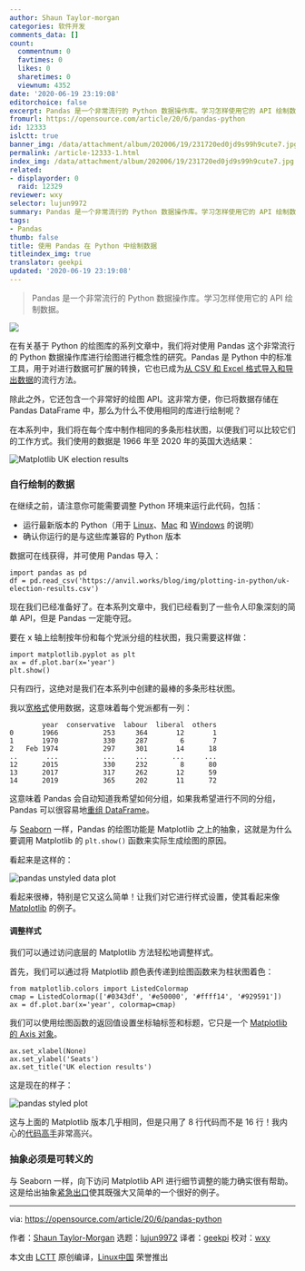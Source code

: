 ```yaml
---
author: Shaun Taylor-morgan
categories: 软件开发
comments_data: []
count:
  commentnum: 0
  favtimes: 0
  likes: 0
  sharetimes: 0
  viewnum: 4352
date: '2020-06-19 23:19:08'
editorchoice: false
excerpt: Pandas 是一个非常流行的 Python 数据操作库。学习怎样使用它的 API 绘制数据。
fromurl: https://opensource.com/article/20/6/pandas-python
id: 12333
islctt: true
banner_img: /data/attachment/album/202006/19/231720ed0jd9s99h9cute7.jpg
permalink: /article-12333-1.html
index_img: /data/attachment/album/202006/19/231720ed0jd9s99h9cute7.jpg.thumb.jpg
related:
- displayorder: 0
  raid: 12329
reviewer: wxy
selector: lujun9972
summary: Pandas 是一个非常流行的 Python 数据操作库。学习怎样使用它的 API 绘制数据。
tags:
- Pandas
thumb: false
title: 使用 Pandas 在 Python 中绘制数据
titleindex_img: true
translator: geekpi
updated: '2020-06-19 23:19:08'
---
```



> 
> Pandas 是一个非常流行的 Python 数据操作库。学习怎样使用它的 API 绘制数据。
> 
> 
> 


![](/data/attachment/album/202006/19/231720ed0jd9s99h9cute7.jpg)


在有关基于 Python 的绘图库的系列文章中，我们将对使用 Pandas 这个非常流行的 Python 数据操作库进行绘图进行概念性的研究。Pandas 是 Python 中的标准工具，用于对进行数据可扩展的转换，它也已成为[从 CSV 和 Excel 格式导入和导出数据](https://anvil.works/docs/data-tables/csv-and-excel)的流行方法。


除此之外，它还包含一个非常好的绘图 API。这非常方便，你已将数据存储在 Pandas DataFrame 中，那么为什么不使用相同的库进行绘制呢？


在本系列中，我们将在每个库中制作相同的多条形柱状图，以便我们可以比较它们的工作方式。我们使用的数据是 1966 年至 2020 年的英国大选结果： 


![Matplotlib UK election results](/data/attachment/album/202006/19/231917tz6lbppeolgshe6z.png "Matplotlib UK election results") 


### 自行绘制的数据


在继续之前，请注意你可能需要调整 Python 环境来运行此代码，包括：


* 运行最新版本的 Python（用于 [Linux](https://opensource.com/article/20/4/install-python-linux)、[Mac](https://opensource.com/article/19/5/python-3-default-mac) 和 [Windows](https://opensource.com/article/19/8/how-install-python-windows) 的说明）
* 确认你运行的是与这些库兼容的 Python 版本


数据可在线获得，并可使用 Pandas 导入： 



```
import pandas as pd
df = pd.read_csv('https://anvil.works/blog/img/plotting-in-python/uk-election-results.csv')

```

现在我们已经准备好了。在本系列文章中，我们已经看到了一些令人印象深刻的简单 API，但是 Pandas 一定能夺冠。


要在 x 轴上绘制按年份和每个党派分组的柱状图，我只需要这样做：



```
import matplotlib.pyplot as plt
ax = df.plot.bar(x='year')
plt.show()

```

只有四行，这绝对是我们在本系列中创建的最棒的多条形柱状图。


我以[宽格式](https://anvil.works/blog/tidy-data)使用数据，这意味着每个党派都有一列：



```
        year  conservative  labour  liberal  others
0       1966           253     364       12       1
1       1970           330     287        6       7
2   Feb 1974           297     301       14      18
..       ...           ...     ...      ...     ...
12      2015           330     232        8      80
13      2017           317     262       12      59
14      2019           365     202       11      72

```

这意味着 Pandas 会自动知道我希望如何分组，如果我希望进行不同的分组，Pandas 可以很容易地[重组 DataFrame](https://anvil.works/blog/tidy-data#converting-between-long-and-wide-data-in-pandas)。


与 [Seaborn](https://anvil.works/blog/plotting-in-seaborn) 一样，Pandas 的绘图功能是 Matplotlib 之上的抽象，这就是为什么要调用 Matplotlib 的 `plt.show()` 函数来实际生成绘图的原因。


看起来是这样的：


![pandas unstyled data plot](/data/attachment/album/202006/19/231923nyyhil6e9gmlzytw.png "pandas unstyled data plot")


看起来很棒，特别是它又这么简单！让我们对它进行样式设置，使其看起来像 [Matplotlib](https://opensource.com/article/20/5/matplotlib-python) 的例子。


#### 调整样式


我们可以通过访问底层的 Matplotlib 方法轻松地调整样式。


首先，我们可以通过将 Matplotlib 颜色表传递到绘图函数来为柱状图着色：



```
from matplotlib.colors import ListedColormap
cmap = ListedColormap(['#0343df', '#e50000', '#ffff14', '#929591'])
ax = df.plot.bar(x='year', colormap=cmap)

```

我们可以使用绘图函数的返回值设置坐标轴标签和标题，它只是一个 [Matplotlib 的 Axis 对象](https://matplotlib.org/api/axis_api.html#axis-objects)。 



```
ax.set_xlabel(None)
ax.set_ylabel('Seats')
ax.set_title('UK election results')

```

这是现在的样子：


![pandas styled plot](/data/attachment/album/202006/19/231937jrk33kee4vzu51ud.png "pandas styled plot")


这与上面的 Matplotlib 版本几乎相同，但是只用了 8 行代码而不是 16 行！我内心的[代码高手](https://en.wikipedia.org/wiki/Code_golf)非常高兴。 


### 抽象必须是可转义的


与 Seaborn 一样，向下访问 Matplotlib API 进行细节调整的能力确实很有帮助。这是给出抽象[紧急出口](https://anvil.works/blog/escape-hatches-and-ejector-seats)使其既强大又简单的一个很好的例子。




---


via: <https://opensource.com/article/20/6/pandas-python>


作者：[Shaun Taylor-Morgan](https://opensource.com/users/shaun-taylor-morgan) 选题：[lujun9972](https://github.com/lujun9972) 译者：[geekpi](https://github.com/geekpi) 校对：[wxy](https://github.com/wxy)


本文由 [LCTT](https://github.com/LCTT/TranslateProject) 原创编译，[Linux中国](https://linux.cn/) 荣誉推出